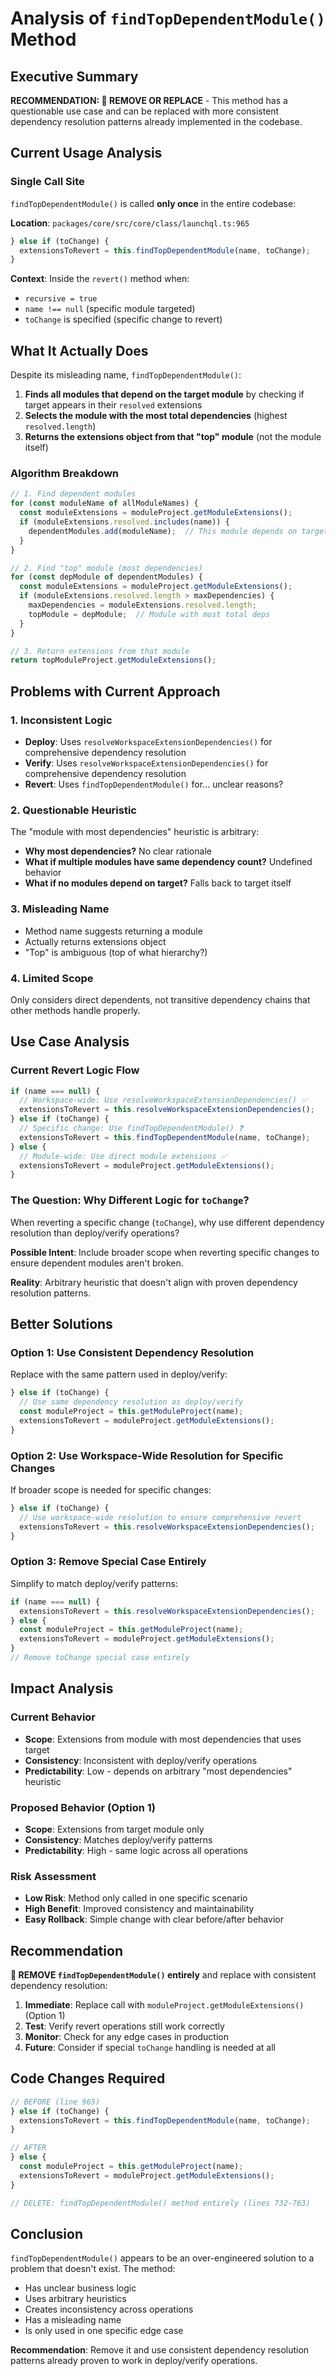 # Analysis of `findTopDependentModule()` Method

## Executive Summary

**RECOMMENDATION: 🔴 REMOVE OR REPLACE** - This method has a questionable use case and can be replaced with more consistent dependency resolution patterns already implemented in the codebase.

## Current Usage Analysis

### Single Call Site
`findTopDependentModule()` is called **only once** in the entire codebase:

**Location**: `packages/core/src/core/class/launchql.ts:965`
```typescript
} else if (toChange) {
  extensionsToRevert = this.findTopDependentModule(name, toChange);
}
```

**Context**: Inside the `revert()` method when:
- `recursive = true` 
- `name !== null` (specific module targeted)
- `toChange` is specified (specific change to revert)

## What It Actually Does

Despite its misleading name, `findTopDependentModule()`:

1. **Finds all modules that depend on the target module** by checking if target appears in their `resolved` extensions
2. **Selects the module with the most total dependencies** (highest `resolved.length`)
3. **Returns the extensions object from that "top" module** (not the module itself)

### Algorithm Breakdown
```typescript
// 1. Find dependent modules
for (const moduleName of allModuleNames) {
  const moduleExtensions = moduleProject.getModuleExtensions();
  if (moduleExtensions.resolved.includes(name)) {
    dependentModules.add(moduleName);  // This module depends on target
  }
}

// 2. Find "top" module (most dependencies)
for (const depModule of dependentModules) {
  const moduleExtensions = moduleProject.getModuleExtensions();
  if (moduleExtensions.resolved.length > maxDependencies) {
    maxDependencies = moduleExtensions.resolved.length;
    topModule = depModule;  // Module with most total deps
  }
}

// 3. Return extensions from that module
return topModuleProject.getModuleExtensions();
```

## Problems with Current Approach

### 1. **Inconsistent Logic**
- **Deploy**: Uses `resolveWorkspaceExtensionDependencies()` for comprehensive dependency resolution
- **Verify**: Uses `resolveWorkspaceExtensionDependencies()` for comprehensive dependency resolution  
- **Revert**: Uses `findTopDependentModule()` for... unclear reasons?

### 2. **Questionable Heuristic**
The "module with most dependencies" heuristic is arbitrary:
- **Why most dependencies?** No clear rationale
- **What if multiple modules have same dependency count?** Undefined behavior
- **What if no modules depend on target?** Falls back to target itself

### 3. **Misleading Name**
- Method name suggests returning a module
- Actually returns extensions object
- "Top" is ambiguous (top of what hierarchy?)

### 4. **Limited Scope**
Only considers direct dependents, not transitive dependency chains that other methods handle properly.

## Use Case Analysis

### Current Revert Logic Flow
```typescript
if (name === null) {
  // Workspace-wide: Use resolveWorkspaceExtensionDependencies() ✅
  extensionsToRevert = this.resolveWorkspaceExtensionDependencies();
} else if (toChange) {
  // Specific change: Use findTopDependentModule() ❓
  extensionsToRevert = this.findTopDependentModule(name, toChange);
} else {
  // Module-wide: Use direct module extensions ✅
  extensionsToRevert = moduleProject.getModuleExtensions();
}
```

### The Question: Why Different Logic for `toChange`?

When reverting a specific change (`toChange`), why use different dependency resolution than deploy/verify operations?

**Possible Intent**: Include broader scope when reverting specific changes to ensure dependent modules aren't broken.

**Reality**: Arbitrary heuristic that doesn't align with proven dependency resolution patterns.

## Better Solutions

### Option 1: **Use Consistent Dependency Resolution**
Replace with the same pattern used in deploy/verify:

```typescript
} else if (toChange) {
  // Use same dependency resolution as deploy/verify
  const moduleProject = this.getModuleProject(name);
  extensionsToRevert = moduleProject.getModuleExtensions();
}
```

### Option 2: **Use Workspace-Wide Resolution for Specific Changes**
If broader scope is needed for specific changes:

```typescript
} else if (toChange) {
  // Use workspace-wide resolution to ensure comprehensive revert
  extensionsToRevert = this.resolveWorkspaceExtensionDependencies();
}
```

### Option 3: **Remove Special Case Entirely**
Simplify to match deploy/verify patterns:

```typescript
if (name === null) {
  extensionsToRevert = this.resolveWorkspaceExtensionDependencies();
} else {
  const moduleProject = this.getModuleProject(name);
  extensionsToRevert = moduleProject.getModuleExtensions();
}
// Remove toChange special case entirely
```

## Impact Analysis

### Current Behavior
- **Scope**: Extensions from module with most dependencies that uses target
- **Consistency**: Inconsistent with deploy/verify operations
- **Predictability**: Low - depends on arbitrary "most dependencies" heuristic

### Proposed Behavior (Option 1)
- **Scope**: Extensions from target module only
- **Consistency**: Matches deploy/verify patterns
- **Predictability**: High - same logic across all operations

### Risk Assessment
- **Low Risk**: Method only called in one specific scenario
- **High Benefit**: Improved consistency and maintainability
- **Easy Rollback**: Simple change with clear before/after behavior

## Recommendation

**🔴 REMOVE `findTopDependentModule()` entirely** and replace with consistent dependency resolution:

1. **Immediate**: Replace call with `moduleProject.getModuleExtensions()` (Option 1)
2. **Test**: Verify revert operations still work correctly
3. **Monitor**: Check for any edge cases in production
4. **Future**: Consider if special `toChange` handling is needed at all

## Code Changes Required

```typescript
// BEFORE (line 965)
} else if (toChange) {
  extensionsToRevert = this.findTopDependentModule(name, toChange);
}

// AFTER
} else {
  const moduleProject = this.getModuleProject(name);
  extensionsToRevert = moduleProject.getModuleExtensions();
}

// DELETE: findTopDependentModule() method entirely (lines 732-763)
```

## Conclusion

`findTopDependentModule()` appears to be an over-engineered solution to a problem that doesn't exist. The method:

- Has unclear business logic
- Uses arbitrary heuristics  
- Creates inconsistency across operations
- Has a misleading name
- Is only used in one specific edge case

**Recommendation**: Remove it and use consistent dependency resolution patterns already proven to work in deploy/verify operations.
